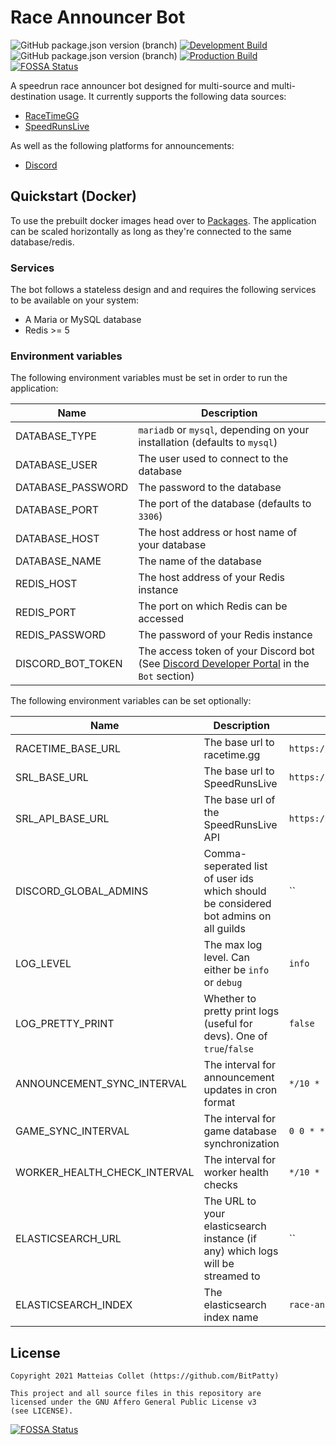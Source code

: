 # Race Announcer Bot

![GitHub package.json version (branch)](https://img.shields.io/github/package-json/v/bitpatty/raceannouncerbot/develop)
[![Development Build](https://github.com/BitPatty/RaceAnnouncerBot/actions/workflows/workflow.yml/badge.svg?branch=develop)](https://github.com/BitPatty/RaceAnnouncerBot/actions/workflows/workflow.yml)
![GitHub package.json version (branch)](https://img.shields.io/github/package-json/v/bitpatty/raceannouncerbot/master)
[![Production Build](https://github.com/BitPatty/RaceAnnouncerBot/actions/workflows/workflow.yml/badge.svg?branch=master)](https://github.com/BitPatty/RaceAnnouncerBot/actions/workflows/workflow.yml)
[![FOSSA Status](https://app.fossa.com/api/projects/git%2Bgithub.com%2FBitPatty%2FRaceAnnouncerBot.svg?type=shield)](https://app.fossa.com/projects/git%2Bgithub.com%2FBitPatty%2FRaceAnnouncerBot?ref=badge_shield)

A speedrun race announcer bot designed for multi-source and multi-destination usage. It currently supports the following data sources:

- [RaceTimeGG](https://racetime.gg/)
- [SpeedRunsLive](https://speedrunslive.com/)

As well as the following platforms for announcements:

- [Discord](https://discord.com/)

## Quickstart (Docker)

To use the prebuilt docker images head over to [Packages](https://github.com/BitPatty?tab=packages&repo_name=RaceAnnouncerBot). The application can be scaled horizontally as long as they're connected to the same database/redis.

### Services

The bot follows a stateless design and and requires the following services to be available on your system:

- A Maria or MySQL database
- Redis >= 5

### Environment variables

The following environment variables must be set in order to run the application:

| Name              | Description                                                                                                                             |
| ----------------- | --------------------------------------------------------------------------------------------------------------------------------------- |
| DATABASE_TYPE     | `mariadb` or `mysql`, depending on your installation (defaults to `mysql`)                                                              |
| DATABASE_USER     | The user used to connect to the database                                                                                                |
| DATABASE_PASSWORD | The password to the database                                                                                                            |
| DATABASE_PORT     | The port of the database (defaults to `3306`)                                                                                           |
| DATABASE_HOST     | The host address or host name of your database                                                                                          |
| DATABASE_NAME     | The name of the database                                                                                                                |
| REDIS_HOST        | The host address of your Redis instance                                                                                                 |
| REDIS_PORT        | The port on which Redis can be accessed                                                                                                 |
| REDIS_PASSWORD    | The password of your Redis instance                                                                                                     |
| DISCORD_BOT_TOKEN | The access token of your Discord bot (See [Discord Developer Portal](https://discord.com/developers/applications) in the `Bot` section) |

The following environment variables can be set optionally:

| Name                         | Description                                                                          | Default                         |
| ---------------------------- | ------------------------------------------------------------------------------------ | ------------------------------- |
| RACETIME_BASE_URL            | The base url to racetime.gg                                                          | `https://racetime.gg`           |
| SRL_BASE_URL                 | The base url to SpeedRunsLive                                                        | `https://speedrunslive.com`     |
| SRL_API_BASE_URL             | The base url of the SpeedRunsLive API                                                | `https://api.speedrunslive.com` |
| DISCORD_GLOBAL_ADMINS        | Comma-seperated list of user ids which should be considered bot admins on all guilds | ``                              |
| LOG_LEVEL                    | The max log level. Can either be `info` or `debug`                                   | `info`                          |
| LOG_PRETTY_PRINT             | Whether to pretty print logs (useful for devs). One of `true`/`false`                | `false`                         |
| ANNOUNCEMENT_SYNC_INTERVAL   | The interval for announcement updates in cron format                                 | `*/10 * * * * *`                |
| GAME_SYNC_INTERVAL           | The interval for game database synchronization                                       | `0 0 * * * * `                  |
| WORKER_HEALTH_CHECK_INTERVAL | The interval for worker health checks                                                | `*/10 * * * * `                 |
| ELASTICSEARCH_URL            | The URL to your elasticsearch instance (if any) which logs will be streamed to       | ``                              |
| ELASTICSEARCH_INDEX          | The elasticsearch index name                                                         | `race-announcer-bot`            |

## License

```
Copyright 2021 Matteias Collet (https://github.com/BitPatty)

This project and all source files in this repository are
licensed under the GNU Affero General Public License v3
(see LICENSE).
```


[![FOSSA Status](https://app.fossa.com/api/projects/git%2Bgithub.com%2FBitPatty%2FRaceAnnouncerBot.svg?type=large)](https://app.fossa.com/projects/git%2Bgithub.com%2FBitPatty%2FRaceAnnouncerBot?ref=badge_large)